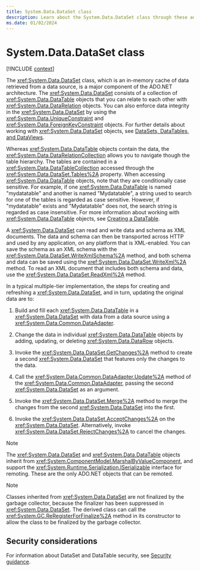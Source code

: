 ```yaml
---
title: System.Data.DataSet class
description: Learn about the System.Data.DataSet class through these additional API remarks.
ms.date: 01/02/2024
---
```

# System.Data.DataSet class

[!INCLUDE [context](includes/context.md)]

The <xref:System.Data.DataSet> class, which is an in-memory cache of data retrieved from a data source, is a major component of the ADO.NET architecture. The <xref:System.Data.DataSet> consists of a collection of <xref:System.Data.DataTable> objects that you can relate to each other with <xref:System.Data.DataRelation> objects. You can also enforce data integrity in the <xref:System.Data.DataSet> by using the <xref:System.Data.UniqueConstraint> and <xref:System.Data.ForeignKeyConstraint> objects. For further details about working with <xref:System.Data.DataSet> objects, see [DataSets, DataTables, and DataViews](../../framework/data/adonet/dataset-datatable-dataview/index.md).

Whereas <xref:System.Data.DataTable> objects contain the data, the <xref:System.Data.DataRelationCollection> allows you to navigate though the table hierarchy. The tables are contained in a <xref:System.Data.DataTableCollection> accessed through the <xref:System.Data.DataSet.Tables%2A> property. When accessing <xref:System.Data.DataTable> objects, note that they are conditionally case sensitive. For example, if one <xref:System.Data.DataTable> is named "mydatatable" and another is named "Mydatatable", a string used to search for one of the tables is regarded as case sensitive. However, if "mydatatable" exists and "Mydatatable" does not, the search string is regarded as case insensitive. For more information about working with <xref:System.Data.DataTable> objects, see [Creating a DataTable](../../framework/data/adonet/dataset-datatable-dataview/creating-a-datatable.md).

A <xref:System.Data.DataSet> can read and write data and schema as XML documents. The data and schema can then be transported across HTTP and used by any application, on any platform that is XML-enabled. You can save the schema as an XML schema with the <xref:System.Data.DataSet.WriteXmlSchema%2A> method, and both schema and data can be saved using the <xref:System.Data.DataSet.WriteXml%2A> method. To read an XML document that includes both schema and data, use the <xref:System.Data.DataSet.ReadXml%2A> method.

In a typical multiple-tier implementation, the steps for creating and refreshing a <xref:System.Data.DataSet>, and in turn, updating the original data are to:

1. Build and fill each <xref:System.Data.DataTable> in a <xref:System.Data.DataSet> with data from a data source using a <xref:System.Data.Common.DataAdapter>.

2. Change the data in individual <xref:System.Data.DataTable> objects by adding, updating, or deleting <xref:System.Data.DataRow> objects.

3. Invoke the <xref:System.Data.DataSet.GetChanges%2A> method to create a second <xref:System.Data.DataSet> that features only the changes to the data.

4. Call the <xref:System.Data.Common.DataAdapter.Update%2A> method of the <xref:System.Data.Common.DataAdapter>, passing the second <xref:System.Data.DataSet> as an argument.

5. Invoke the <xref:System.Data.DataSet.Merge%2A> method to merge the changes from the second <xref:System.Data.DataSet> into the first.

6. Invoke the <xref:System.Data.DataSet.AcceptChanges%2A> on the <xref:System.Data.DataSet>. Alternatively, invoke <xref:System.Data.DataSet.RejectChanges%2A> to cancel the changes.

> [!NOTE]
> The <xref:System.Data.DataSet> and <xref:System.Data.DataTable> objects inherit from <xref:System.ComponentModel.MarshalByValueComponent>, and support the <xref:System.Runtime.Serialization.ISerializable> interface for remoting. These are the only ADO.NET objects that can be remoted.

> [!NOTE]
> Classes inherited from <xref:System.Data.DataSet> are not finalized by the garbage collector, because the finalizer has been suppressed in <xref:System.Data.DataSet>. The derived class can call the <xref:System.GC.ReRegisterForFinalize%2A> method in its constructor to allow the class to be finalized by the garbage collector.

## Security considerations

For information about DataSet and DataTable security, see [Security guidance](../../framework/data/adonet/dataset-datatable-dataview/security-guidance.md).
